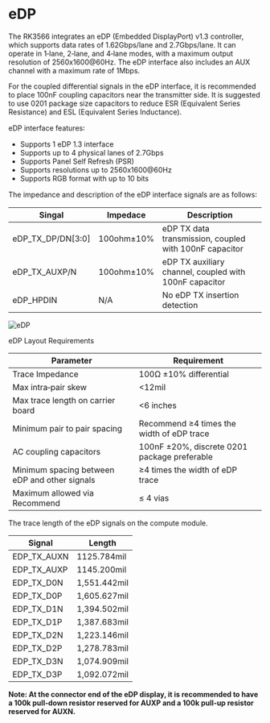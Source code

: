 ﻿---
sidebar_label: 'eDP'
sidebar_position: 10
---

# eDP

The RK3566 integrates an eDP (Embedded DisplayPort) v1.3 controller, which supports data rates of 1.62Gbps/lane and 2.7Gbps/lane. It can operate in 1‑lane, 2‑lane, and 4‑lane modes, with a maximum output resolution of 2560x1600@60Hz. The eDP interface also includes an AUX channel with a maximum rate of 1Mbps.


For the coupled differential signals in the eDP interface, it is recommended to place 100nF coupling capacitors near the transmitter side. It is suggested to use 0201 package size capacitors to reduce ESR (Equivalent Series Resistance) and ESL (Equivalent Series Inductance).

eDP interface features꞉
  - Supports 1 eDP 1.3 interface
  - Supports up to 4 physical lanes of 2.7Gbps
  - Supports Panel Self Refresh (PSR)
  - Supports resolutions up to 2560x1600@60Hz
  - Supports RGB format with up to 10 bits

The impedance and description of the eDP interface signals are as follows꞉  

|Singal |   Impedace   |    Description   |
|------|--------------|--------------|
|eDP_TX_DP/DN[3꞉0]|  100ohm±10%  |  eDP TX data transmission, coupled with 100nF capacitor  |
|eDP_TX_AUXP/N|  100ohm±10%  |     eDP TX auxiliary channel, coupled with 100nF capacitor   |
|eDP_HPDIN|  N/A   |   No eDP TX insertion detection  |

![eDP](\img\cm3\edp_design.webp)

eDP Layout Requirements
  
|  Parameter                       |        Requirement  |
|----------------------------------|---------------------|
|Trace Impedance   | 100Ω ±10% differential  |
|Max intra‑pair skew   |  <12mil        |
|Max trace length on carrier board  | <6 inches  |   
|Minimum pair to pair spacing   |   Recommend ≥4 times the width of eDP trace   |
|AC coupling capacitors        |   100nF ±20%, discrete 0201 package preferable  |
|Minimum spacing between eDP and other signals  |  ≥4 times the width of eDP trace   |
|Maximum allowed via Recommend  | ≤ 4 vias  |


The trace length of the eDP signals on the compute module.

|Signal   |     Length     |
|---------|---------------|
|EDP_TX_AUXN |1125.784mil|  
|EDP_TX_AUXP |1145.200mil|
|EDP_TX_D0N |1,551.442mil|
|EDP_TX_D0P |1,605.627mil|
|EDP_TX_D1N |1,394.502mil|
|EDP_TX_D1P |1,387.683mil|
|EDP_TX_D2N |1,223.146mil|
|EDP_TX_D2P |1,278.783mil|
|EDP_TX_D3N |1,074.909mil|
|EDP_TX_D3P |1,092.072mil|

**Note: At the connector end of the eDP display, it is recommended to have a 100k pull‑down resistor reserved for AUXP and a 100k pull‑up resistor reserved for AUXN.**